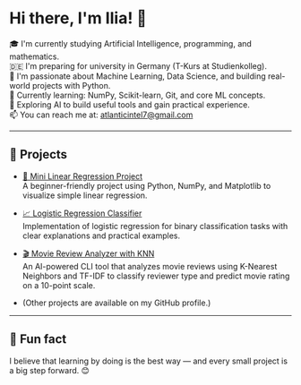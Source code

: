 # Hi there, I'm Ilia! 👋

🎓 I'm currently studying Artificial Intelligence, programming, and mathematics.  
🇩🇪 I'm preparing for university in Germany (T-Kurs at Studienkolleg).  
🧠 I'm passionate about Machine Learning, Data Science, and building real-world projects with Python.  
🌱 Currently learning: NumPy, Scikit-learn, Git, and core ML concepts.  
🚀 Exploring AI to build useful tools and gain practical experience.  
📫 You can reach me at: atlanticintel7@gmail.com

---

## 🔧 Projects

- [🔢 Mini Linear Regression Project](https://github.com/Ilia-AI-ML-NN/mini-linear-regression)  
  A beginner-friendly project using Python, NumPy, and Matplotlib to visualize simple linear regression.

- [📈 Logistic Regression Classifier](https://github.com/Ilia-AI-ML-NN/logistic-regression-classifier)  
  Implementation of logistic regression for binary classification tasks with clear explanations and practical examples.

- [🎬 Movie Review Analyzer with KNN](https://github.com/Ilia-AI-ML-NN/movie-review-knn)  
  An AI-powered CLI tool that analyzes movie reviews using K-Nearest Neighbors and TF-IDF to classify reviewer type and predict movie rating on a 10-point scale.

- (Other projects are available on my GitHub profile.)

---

## 💬 Fun fact

I believe that learning by doing is the best way — and every small project is a big step forward. 😊
